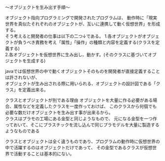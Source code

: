 〜オブジェクトを生み出す手順〜

オブジェクト指向プログラミングで開発されたプログラムは、
動作時に「現実世界を真似たそれぞれのオブジェクトが、互いに連携して動く仮想世界」を形成する。<br>
そう考えると開発者の仕事は以下の二つ↓である。
1.各オブジェクトがオブジェクトが負うべき責務を考え「属性」「操作」の種類と内容を定義する(クラスを定義する)<br>
2.各オブジェクトを仮想世界に生み出し、動かす。(そのクラスに基づいてオブジェクトを生成する)<br>

javaでは仮想世界の中で動くオブジェクトそのものを開発者が直接定義することは許されないが、<br>
オブジェクトが生み出される際に用いられる、オブジェクトの設計図である「クラス」を定義出来る。<br>

クラスとオブジェクトが別である理由
オブジェクトを大量に作る必要がある場合、属性などを定義したクラスを一度作っておけば、
このクラスから何個でも必要な数だけオブジェクトを生み出す事が出来るから。<br>
クラスはプラモの工場にある金型と同じようなもので、
元になる金型を一つ作っておいて、そこにプラスチックを流し込んで同じプラモデルを大量に製造するようなものである<br>

クラスとオブジェクトは全く違うものであり、プログラムの動作時に仮想世界の中で活躍するのはオブジェクトだけであって、
その金型であるクラスが仮想世界で活動することは基本的にない。<br>